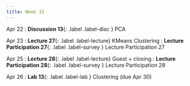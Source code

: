 ```yaml
---
title: Week 15
---
```


Apr 22
: **Discussion 13**{: .label .label-disc } PCA

Apr 23
: **Lecture 27**{: .label .label-lecture} KMeans Clustering
: **Lecture Participation 27**{: .label .label-survey } Lecture Participation 27

Apr 25
: **Lecture 28**{: .label .label-lecture} Guest + closing
: **Lecture Participation 28**{: .label .label-survey } Lecture Participation 28


Apr 26
: **Lab 13**{: .label .label-lab } Clustering (due Apr 30)
